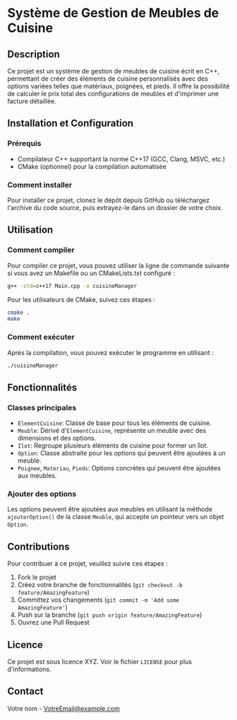 
# Système de Gestion de Meubles de Cuisine

## Description
Ce projet est un système de gestion de meubles de cuisine écrit en C++, permettant de créer des éléments de cuisine personnalisés avec des options variées telles que matériaux, poignées, et pieds. Il offre la possibilité de calculer le prix total des configurations de meubles et d'imprimer une facture détaillée.

## Installation et Configuration

### Prérequis
- Compilateur C++ supportant la norme C++17 (GCC, Clang, MSVC, etc.)
- CMake (optionnel) pour la compilation automatisée

### Comment installer
Pour installer ce projet, clonez le dépôt depuis GitHub ou téléchargez l'archive du code source, puis extrayez-le dans un dossier de votre choix.

## Utilisation

### Comment compiler
Pour compiler ce projet, vous pouvez utiliser la ligne de commande suivante si vous avez un Makefile ou un CMakeLists.txt configuré :

```sh
g++ -std=c++17 Main.cpp -o cuisineManager
```

Pour les utilisateurs de CMake, suivez ces étapes :

```sh
cmake .
make
```

### Comment exécuter
Après la compilation, vous pouvez exécuter le programme en utilisant :

```sh
./cuisineManager
```

## Fonctionnalités

### Classes principales
- `ElementCuisine`: Classe de base pour tous les éléments de cuisine.
- `Meuble`: Dérivé d'`ElementCuisine`, représente un meuble avec des dimensions et des options.
- `Ilot`: Regroupe plusieurs éléments de cuisine pour former un îlot.
- `Option`: Classe abstraite pour les options qui peuvent être ajoutées à un meuble.
- `Poignee`, `Materiau`, `Pieds`: Options concrètes qui peuvent être ajoutées aux meubles.

### Ajouter des options
Les options peuvent être ajoutées aux meubles en utilisant la méthode `ajouterOption()` de la classe `Meuble`, qui accepte un pointeur vers un objet `Option`.

## Contributions

Pour contribuer à ce projet, veuillez suivre ces étapes :

1. Fork le projet
2. Créez votre branche de fonctionnalités (`git checkout -b feature/AmazingFeature`)
3. Committez vos changements (`git commit -m 'Add some AmazingFeature'`)
4. Push sur la branche (`git push origin feature/AmazingFeature`)
5. Ouvrez une Pull Request

## Licence
Ce projet est sous licence XYZ. Voir le fichier `LICENSE` pour plus d'informations.

## Contact
Votre nom - [VotreEmail@example.com](mailto:VotreEmail@example.com)
